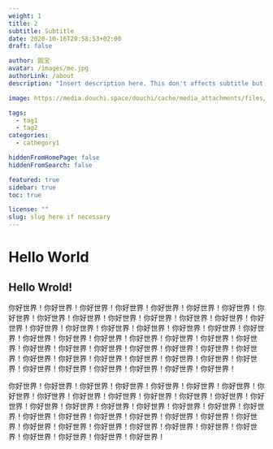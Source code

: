 ```yaml
---
weight: 1
title: 2
subtitle: Subtitle
date: 2020-10-16T20:58:53+02:00
draft: false

author: 圆宝
avatar: /images/me.jpg
authorLink: /about
description: "Insert description here. This don't affects subtitle but only html internals"

image: https://media.douchi.space/douchi/cache/media_attachments/files/111/623/231/632/023/568/original/033579e79fdafdbb.jpeg

tags:
  - tag1
  - tag2
categories:
  - cathegory1

hiddenFromHomePage: false
hiddenFromSearch: false

featured: true
sidebar: true
toc: true

license: ""
slug: slug here if necessary
---
```

# Hello World
## Hello Wrold!
你好世界！你好世界！你好世界！你好世界！你好世界！你好世界！你好世界！你好世界！你好世界！你好世界！你好世界！你好世界！你好世界！你好世界！你好世界！你好世界！你好世界！你好世界！你好世界！你好世界！你好世界！你好世界！你好世界！你好世界！你好世界！你好世界！你好世界！你好世界！你好世界！你好世界！你好世界！你好世界！你好世界！你好世界！你好世界！你好世界！你好世界！你好世界！你好世界！你好世界！你好世界！你好世界！你好世界！你好世界！你好世界！你好世界！你好世界！你好世界！你好世界！


你好世界！你好世界！你好世界！你好世界！你好世界！你好世界！你好世界！你好世界！你好世界！你好世界！你好世界！你好世界！你好世界！你好世界！你好世界！你好世界！你好世界！你好世界！你好世界！你好世界！你好世界！你好世界！你好世界！你好世界！你好世界！你好世界！你好世界！你好世界！你好世界！你好世界！你好世界！你好世界！你好世界！你好世界！你好世界！你好世界！你好世界！你好世界！你好世界！你好世界！